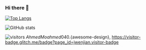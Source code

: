 ### Hi there 👋

[![Top Langs](https://github-readme-stats.vercel.app/api/top-langs/?username=AhmedMohamed040&layout=compact)](https://github.com/AhmedMohamed040/github-readme-stats) 

![GitHub stats](https://github-readme-stats.vercel.app/api?username=AhmedMohamed040&show_icons=true&theme=light) 

![visitors](https://visitor-badge.glitch.me/badge?page_id=page.id&left_color=teal&right_color=gray)
${AhmedMoahmed040}.${awesome-design}, https://visitor-badge.glitch.me/badge?page_id=jwenjian.visitor-badge
